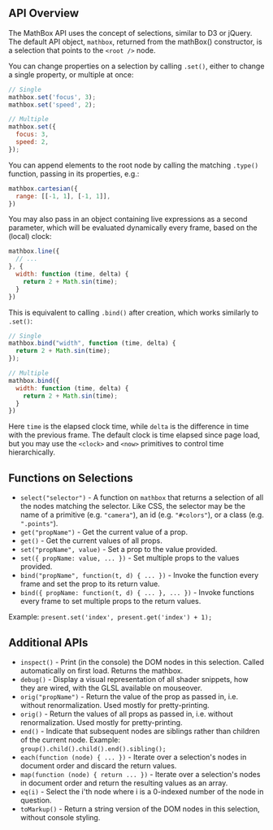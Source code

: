## API Overview

The MathBox API uses the concept of selections, similar to D3 or jQuery. The default API object, `mathbox`, returned from the mathBox() constructor, is a selection that points to the `<root />` node.

You can change properties on a selection by calling `.set()`, either to change a single property, or multiple at once:

```javascript
// Single
mathbox.set('focus', 3);
mathbox.set('speed', 2);

// Multiple
mathbox.set({
  focus: 3,
  speed: 2,
});
```

You can append elements to the root node by calling the matching `.type()` function, passing in its properties, e.g.:

```javascript
mathbox.cartesian({
  range: [[-1, 1], [-1, 1]],
})
```

You may also pass in an object containing live expressions as a second parameter, which will be evaluated dynamically every frame, based on the (local) clock:

```javascript
mathbox.line({
  // ...
}, {
  width: function (time, delta) {
    return 2 + Math.sin(time);
  }
})
```

This is equivalent to calling `.bind()` after creation, which works similarly to `.set()`:

```javascript
// Single
mathbox.bind("width", function (time, delta) {
  return 2 + Math.sin(time);
});

// Multiple
mathbox.bind({
  width: function (time, delta) {
    return 2 + Math.sin(time);
  }
})
```

Here `time` is the elapsed clock time, while `delta` is the difference in time with the previous frame. The default clock is time elapsed since page load, but you may use the `<clock>` and `<now>` primitives to control time hierarchically.

## Functions on Selections

* `select("selector")` - A function on `mathbox` that returns a selection of all the nodes matching the selector. Like CSS, the selector may be the name of a primitive (e.g. `"camera"`), an id (e.g. `"#colors"`), or a class (e.g. `".points"`).
* `get("propName")` - Get the current value of a prop.
* `get()` - Get the current values of all props.
* `set("propName", value)` - Set a prop to the value provided.
* `set({ propName: value, ... })` - Set multiple props to the values provided.
* `bind("propName", function(t, d) { ... })` - Invoke the function every frame and set the prop to its return value.
* `bind({ propName: function(t, d) { ... }, ... })` - Invoke functions every frame to set multiple props to the return values.

Example: `present.set('index', present.get('index') + 1);`

## Additional APIs

* `inspect()` - Print (in the console) the DOM nodes in this selection. Called automatically on first load. Returns the mathbox. 
* `debug()` - Display a visual representation of all shader snippets, how they are wired, with the GLSL available on mouseover.
* `orig("propName")` - Return the value of the prop as passed in, i.e. without renormalization. Used mostly for pretty-printing.
* `orig()` - Return the values of all props as passed in, i.e. without renormalization. Used mostly for pretty-printing.
* `end()` - Indicate that subsequent nodes are siblings rather than children of the current node. Example: `group().child().child().end().sibling();`
* `each(function (node) { ... })` - Iterate over a selection's nodes in document order and discard the return values.
* `map(function (node) { return ... })` - Iterate over a selection's nodes in document order and return the resulting values as an array.
* `eq(i)` - Select the i'th node where i is a 0-indexed number of the node in question.
* `toMarkup()` - Return a string version of the DOM nodes in this selection, without console styling. 

